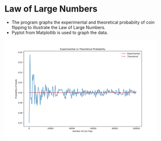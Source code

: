 # Law of Large Numbers
- The program graphs the experimental and theoretical probabiity of coin flipping to illustrate the Law of Large Numbers.
- Pyplot from Matplotlib is used to graph the data.

![alt text](https://raw.githubusercontent.com/rishiso/Experimental-vs-Theoretical-Probability/master/Graph.png "Graphic")
